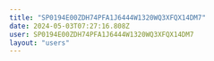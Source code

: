 ```yaml
---
title: "SP0194E00ZDH74PFA1J6444W1320WQ3XFQX14DM7"
date: 2024-05-03T07:27:16.808Z
user: SP0194E00ZDH74PFA1J6444W1320WQ3XFQX14DM7
layout: "users"
---
```

    